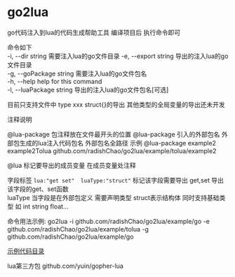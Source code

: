 # go2lua
go代码注入到lua的代码生成帮助工具
编译项目后 执行命令即可


命令如下                                           
-i, --dir string          需要注入lua的go文件目录
-e, --export string       导出的注入lua的go文件目录      
-g, --goPackage string    需要注入lua的go文件包名        
-h, --help                help for this command          
-l, --luaPackage string   导出的注入lua的go文件包名[可选]

目前只支持文件中 type xxx struct{}的导出 其他类型的全局变量的导出还未开发

注释说明

@lua-package 包注释放在文件最开头的位置
@lua-package 引入的外部包名 外部包生成的lua注入代码包名 外部包名全路径
示例 @lua-package example2 example2Tolua github.com/radishChao/go2lua/example/tolua/example2

@lua 标记要导出的成员变量 在成员变量处注释

字段标签 `lua:"get set"  luaType:"struct"`
标记该字段需要导出 
get,set 导出该字段的get、set函数  
luaType 当字段是在外部包定义 需要声明类型 struct表示结构体 同时支持基础类型 如 int string float...

命令用法示例:
go2lua -i github.com/radishChao/go2lua/example/go  -e github.com/radishChao/go2lua/example/tolua -g github.com/radishChao/go2lua/example/go

[示例代码目录](example)

lua第三方包
github.com/yuin/gopher-lua


